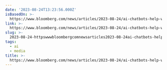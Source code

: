 ```yaml
---
date: '2023-08-24T13:23:56.000Z'
isBasedOn: >-
  https://www.bloomberg.com/news/articles/2023-08-24/ai-chatbots-help-web-content-farms-copy-work-from-top-publishers-report-says#xj4y7vzkg
link: >-
  https://www.bloomberg.com/news/articles/2023-08-24/ai-chatbots-help-web-content-farms-copy-work-from-top-publishers-report-says#xj4y7vzkg
slug: >-
  2023-08-24-httpswwwbloombergcomnewsarticles2023-08-24ai-chatbots-help-web-content-farms-copy-work-from-top-publishers-report-saysxj4y7vzkg
tags:
  - ai
  - media
title: >-
  https://www.bloomberg.com/news/articles/2023-08-24/ai-chatbots-help-web-content-farms-copy-work-from-top-publishers-report-says#xj4y7vzkg
---
```


